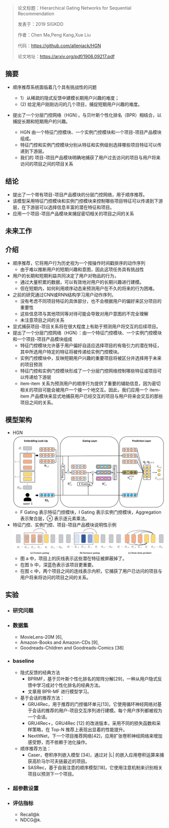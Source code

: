 > 论文标题：Hierarchical Gating Networks for Sequential Recommendation
>
> 发表于：2019 SIGKDD
>
> 作者：Chen Ma,Peng Kang,Xue Liu
>
> 代码：https://github.com/allenjack/HGN
>
> 论文地址：https://arxiv.org/pdf/1906.09217.pdf

## 摘要

- 顺序推荐系统面临着几个具有挑战性的问题
  - 1）从稀疏的隐式反馈中建模长期用户兴趣的难度；
  - (2) 给定用户刚刚访问的几个项目，捕捉短期用户兴趣的难度。

- 提出了一个分层门控网络（HGN），与贝叶斯个性化排名（BPR）相结合，以捕捉长期和短期用户的兴趣。
  -  HGN  由一个特征门控模块、一个实例门控模块和一个项目-项目产品模块组成。
    - 特征门控和实例门控模块分别从特征和实例级别选择哪些项目特征可以传递到下游层。
    - 我们的  项目-项目产品模块明确地捕获了用户过去访问的项目与用户将来访问的项目之间的项目关系


## 结论

- 提出了一个带有项目-项目产品模块的分层门控网络，用于顺序推荐。
- 该模型采用特征门控模块和实例门控模块来控制哪些项目特征可以传递到下游层，在下游层可以选择信息丰富的潜在特征和项目。
- 应用一个项目-项目产品模块来捕捉密切相关的项目之间的关系

## 未来工作

## 介绍

- 顺序推荐，它将用户行为历史视为一个按操作时间戳排序的动作序列
  - 由于难以推断用户的短期兴趣和意图，因此这项任务具有挑战性
- 用户的长期和短期利益共同决定了用户对物品的行为，
  - 通过大量积累的数据，可以有效地对用户的长期兴趣进行建模。
  - 但在短期内，如何利用顺序动态来预测用户在不久的将来的行为困难。
- 之前的研究通过CNN或RNN结构学习用户动作序列，
  - 没有考虑不同项目特征的具体部分，也不会根据用户的偏好来区分项目的重要性
  - 这些信息项与其他项同等对待可能会导致对用户意图的不完全理解
  - 未注意项目之间的关系
- 显式捕获项目-项目关系将在很大程度上有助于预测用户将交互的后续项目。
- 提出了一个分层门控网络（HGN）：由一个特征门控模块、一个实例门控模块和一个项目-项目产品模块组成
  - 特征门控模块允许基于用户偏好自适应选择项目的有吸引力的潜在特征，其中所选用户特定的特征将被传递给实例门控模块。
  - 实例门控模块中，反映短期用户兴趣的重要项目将被区分并选择用于未来的项目预测
  - 特征门控和实例门控模块形成了一个分层门控网络控制哪些特征或项目可以传递给下游层
  - item-item 关系为预测用户的顺序行为提供了重要的辅助信息，因为密切相关的项目可能会被用户一个接一个地交互。因此，我们应用一个 item-item  产品模块来显式地捕获用户已经交互的项目与用户将来会交互的那些项目之间的关系。

## 模型架构

- HGN
  <img src="img/1.png" alt="1" style="zoom:80%;" />
  - F Gating 表示特征门控模块，I Gating 表示实例门控模块，Aggregation 表示聚合层，⊗ 表示逐元素乘法。
- 特征门控、实例门控、项目-项目产品模块说明性示例
  ![2](img/2.png)
  - 图 a 中，项目上的灰线表示这些潜在特征被屏蔽掉了。
  - 在图 b 中，深蓝色表示该项目更重要。
  - 在图 c  中，两个项目之间的连线表示内积，它捕获了用户已访问的项目与用户将来将访问的项目之间的关系。

## 实验

- ### 研究问题

- ### 数据集

  - MovieLens-20M [6], 
  - Amazon-Books and Amazon-CDs [9], 
  - Goodreads-Children and Goodreads-Comics [38]

- ### baseline

  - 隐式反馈的经典方法
    - BPRMF，基于贝叶斯个性化排名的矩阵分解[29]，一种从用户隐式反馈中学习成对个性化排名的经典方法。
    - 文章用  BPR-MF 进行模型学习。
  - 基于会话的推荐方法： 
    - GRU4Rec，用于推荐的门控循环单元[13]，它使用循环神经网络对基于会话的推荐的用户-项目交互序列进行建模。每个用户序列都被视为一个会话。
    - GRU4Rec+，GRU4Rec [12] 的改进版本，采用不同的损失函数和采样策略，在 Top-N 推荐上表现出显着的性能提升。
    - NextItNet，下一个项目推荐网络[42]，应用扩张卷积神经网络来增加感受野，而不依赖于池化操作。
  - 顺序推荐方法： 
    - Caser，卷积序列嵌入模型  [34]，通过对 |L| 的嵌入应用卷积运算来捕获高阶马尔可夫链最近的项目。
    - SASRec，基于自我注意的顺序模型[18]，它使用注意机制来识别相关项目以预测下一个项目。

- ### 超参数设置

- ### 评估指标

  - Recall@k
  - NDCG@k.